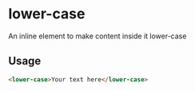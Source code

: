 lower-case
================
An inline element to make content inside it lower-case

## Usage

```html
<lower-case>Your text here</lower-case>
```
